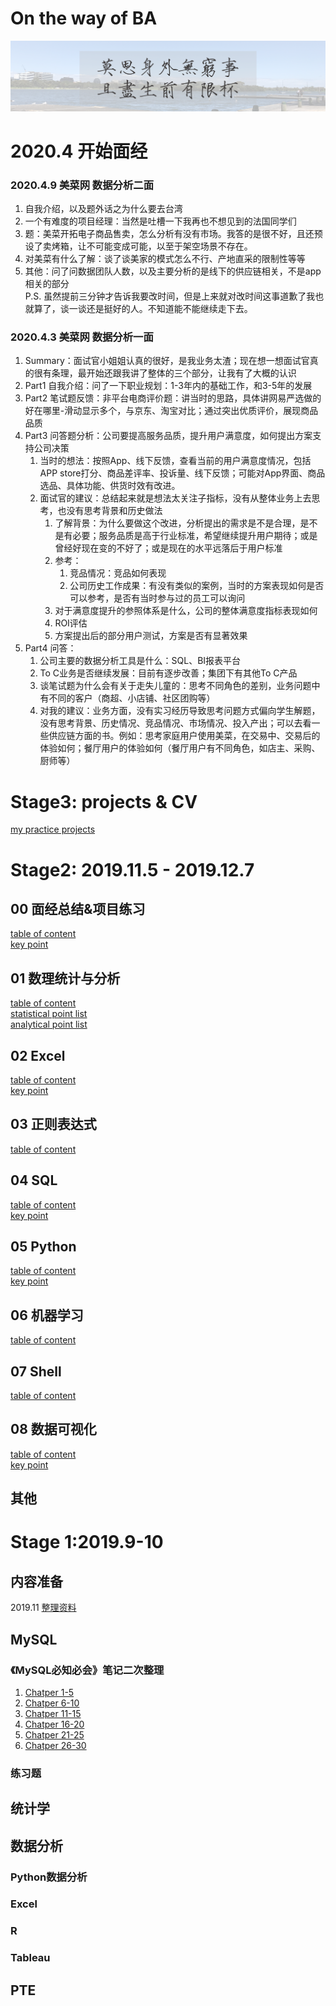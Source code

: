 # On the way of BA
![莫思身外无穷事 且尽生前有限杯](title.png)
# 2020.4 开始面经
### 2020.4.9 美菜网 数据分析二面
1. 自我介绍，以及题外话之为什么要去台湾  
2. 一个有难度的项目经理：当然是吐槽一下我再也不想见到的法国同学们  
3. 题：美菜开拓电子商品售卖，怎么分析有没有市场。我答的是很不好，且还预设了卖烤箱，让不可能变成可能，以至于架空场景不存在。  
4. 对美菜有什么了解：谈了谈美家的模式怎么不行、产地直采的限制性等等  
5. 其他：问了问数据团队人数，以及主要分析的是线下的供应链相关，不是app相关的部分  
P.S. 虽然提前三分钟才告诉我要改时间，但是上来就对改时间这事道歉了我也就算了，谈一谈还是挺好的人。不知道能不能继续走下去。  

### 2020.4.3 美菜网 数据分析一面
1. Summary：面试官小姐姐认真的很好，是我业务太渣；现在想一想面试官真的很有条理，最开始还跟我讲了整体的三个部分，让我有了大概的认识
2. Part1 自我介绍：问了一下职业规划：1-3年内的基础工作，和3-5年的发展
3. Part2 笔试题反馈：非平台电商评价题：讲当时的思路，具体讲网易严选做的好在哪里-滑动显示多个，与京东、淘宝对比；通过突出优质评价，展现商品品质
3. Part3 问答题分析：公司要提高服务品质，提升用户满意度，如何提出方案支持公司决策
    1. 当时的想法：按照App、线下反馈，查看当前的用户满意度情况，包括APP store打分、商品差评率、投诉量、线下反馈；可能对App界面、商品选品、具体功能、供货时效有改进。
    2. 面试官的建议：总结起来就是想法太关注子指标，没有从整体业务上去思考，也没有思考背景和历史做法
        1. 了解背景：为什么要做这个改进，分析提出的需求是不是合理，是不是有必要；服务品质是高于行业标准，希望继续提升用户期待；或是曾经好现在变的不好了；或是现在的水平远落后于用户标准
        2. 参考：
            1. 竞品情况：竞品如何表现
            2. 公司历史工作成果：有没有类似的案例，当时的方案表现如何是否可以参考，是否有当时参与过的员工可以询问
        3. 对于满意度提升的参照体系是什么，公司的整体满意度指标表现如何
        4. ROI评估
        5. 方案提出后的部分用户测试，方案是否有显著效果
4. Part4 问答：
    1. 公司主要的数据分析工具是什么：SQL、BI报表平台
    2. To C业务是否继续发展：目前有逐步改善；集团下有其他To C产品
    3. 谈笔试题为什么会有关于走失儿童的：思考不同角色的差别，业务问题中有不同的客户（商超、小店铺、社区团购等）
    4. 对我的建议：业务方面，没有实习经历导致思考问题方式偏向学生解题，没有思考背景、历史情况、竞品情况、市场情况、投入产出；可以去看一些供应链方面的书。例如：思考家庭用户使用美菜，在交易中、交易后的体验如何；餐厅用户的体验如何（餐厅用户有不同角色，如店主、采购、厨师等）
        

# Stage3: projects & CV  
[my practice projects](https://github.com/JanizzaCao/Janice_Cao_projects)
# Stage2: 2019.11.5 - 2019.12.7
## 00 面经总结&项目练习
  [table of content](00_practice&summary/table_of_content.md)  
  [key point](00_practice&summary/key_point.md)  
## 01 数理统计与分析
  [table of content](01_statistical&analytical/table_of_content.md)  
  [statistical point list](00_practice&summary/statistical_point_list.md)  
  [analytical point list](00_practice&summary/analytical_point_list.md)  
## 02 Excel  
  [table of content](02_excel/table_of_content.md)  
  [key point](02_excel/key_point.md)  
## 03 正则表达式
  [table of content](03_regex/table_of_content.md)  
## 04 SQL
  [table of content](04_SQL/table_of_content.md)  
  [key point](04_SQL/key_point.md)  
## 05 Python
  [table of content](05_python/table_of_content.md)  
  [key point](05_python/key_point.md)  
## 06 机器学习
  [table of content](06_machine_learning/table_of_content.md)  
## 07 Shell
  [table of content](07_shell/table_of_content.md)  
## 08 数据可视化
  [table of content](08_data_visualisation/table_of_content.md)  
  [key point](08_data_visualisation/key_point.md)  
## 其他



# Stage 1:2019.9-10
## 内容准备
2019.11 [整理资料](resources_pack.md)

## MySQL

### 《MySQL必知必会》笔记二次整理
1. [Chatper 1-5](MySQL/MySQLCC_Chatper01-05.md)  
2. [Chatper 6-10](MySQL/MySQLCC_Chatper06-10)  
3. [Chatper 11-15](MySQL/MySQLCC_Chatper11-15)
4. [Chatper 16-20](MySQL/MySQLCC_Chatper16-20)
5. [Chatper 21-25](MySQL/MySQLCC_Chatper21-25.md)
5. [Chatper 26-30](MySQL/MySQLCC_Chatper26-30.md)

### 练习题

## 统计学

## 数据分析
### Python数据分析
### Excel
### R
### Tableau

## PTE  
